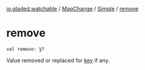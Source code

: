 [io.gladed.watchable](../../index.md) / [MapChange](../index.md) / [Simple](index.md) / [remove](./remove.md)

# remove

`val remove: `[`V`](index.md#V)`?`

Value removed or replaced for [key](key.md) if any.

